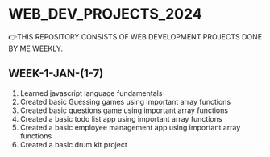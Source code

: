 # WEB_DEV_PROJECTS_2024
👉THIS REPOSITORY CONSISTS OF WEB DEVELOPMENT PROJECTS DONE BY ME WEEKLY. 

<h2>WEEK-1-JAN-(1-7)</h2>
<ol>
  <li>
   Learned javascript language fundamentals 
 </li>
 <li>
   Created basic Guessing games using important array functions
 </li>
  <li>
   Created basic questions game using important array functions
 </li>
  <li>
   Created a basic todo list app using important array functions
 </li>
  </li>
  <li>
   Created a basic employee management app using important array functions
 </li>
 <li>
   Created a basic drum kit project
 </li>
  
</ol>
